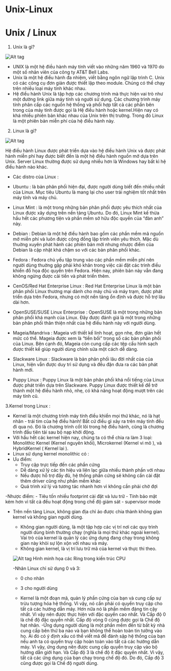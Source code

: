 # Unix-Linux
Unix / Linux
============

  1. Unix là gì?

![Alt tag](https://user-images.githubusercontent.com/68736233/88461411-6c5eef80-cecd-11ea-9101-526927762a34.png)

 - UNIX là một hệ điều hành máy tính viết vào những năm 1960 và 1970 do một số nhân viên của công ty AT&T Bell Labs.
 - Unix là một hệ điều hành đa nhiệm, viết bằng ngôn ngữ lập trình C. Unix có các công cụ đơn giản được thiết lập theo module. Chúng có thể chạy trên nhiều loại máy tính khác nhau.
 - Hệ điều hành Unix là tập hợp các chương trình mà thực hiện vai trò như một đường link giữa máy tính và người sử dụng. Các chương trình máy tính phân cấp các nguồn hệ thống và phối hợp tất cả các phần bên trong của máy tính được gọi là Hệ điều hành hoặc kernel.Hiện nay có khá nhiều phiên bản khác nhau của Unix trên thị trường. Trong đó Linux là một phiên bản miễn phí của hệ điều hành này.

  2. Linux là gì?

![Alt tag](https://user-images.githubusercontent.com/68736233/88461437-b0ea8b00-cecd-11ea-999d-b7b0d3938c5f.png)

 Hệ điều hành Linux được phát triển dựa vào hệ điều hành Unix và được phát hành miễn phí hay được biết đến là một hệ điều hành nguồn mở dựa trên Unix.  Server Linux thường được sử dụng nhiều hơn là Windows hay bất kì hệ điều hành nào khác.

 - Các distro của Linux :

  - Ubuntu : là bản phân phối hiện đại, được người dùng biết đến nhiều nhất của Linux. Mục tiêu Ubuntu là mang lại cho user trải nghiệm tốt nhất trên máy tính và máy chủ.
  - Linux Mint : là một trong những bản phân phối được yêu thích nhất của Linux được xây dựng trên nền tảng Ubuntu. Do đó, Linux Mint kế thừa hầu hết các phương tiện và phần mềm sở hữu độc quyền của “đàn anh” này.
  - Debian : Debian là một hệ điều hành bao gồm các phần mềm mã nguồn mở miễn phí và luôn được cộng đồng lập trình viên yêu thích. Mặc dù thuờng xuyên phát hành các phiên bản mới nhưng nhược điểm của Debian là cập nhật khá chậm so với các bản phân phối khác.
  - Fedora : Fedora chủ yếu tập trung vào các phần mềm miễn phí nên người dùng thuờng gặp phải khó khăn trong việc cài đặt các trình điều khiển đồ họa độc quyền trên Fedora. Hiện nay, phiên bản này vẫn đang không ngừng được cải tiến và phát triển thêm.
  - CenOS/Red Hat Enterprise Linux : Red Hat Enterprise Linux là một bản phân phối Linux thương mại dành cho máy chủ và máy trạm, được phát triển dựa trên Fedora, nhưng có một nền tảng ổn định và được hỗ trợ lâu dài hơn.
  - OpenSUSE/SUSE Linux Enterprise : OpenSUSE là một trong những bản phân phối khá mạnh của Linux. Đây được đánh giá là một trong những bản phân phối thân thiện nhất của hệ điều hành này với người dùng.
  - Mageia/Mandriva : Mageia với thiết kế linh hoạt, gọn nhẹ, đơn giản hết mức có thể. Mageia được xem là “tiền bối” trong số các bản phân phối của Linux. Bên cạnh đó, Mageia còn cung cấp các tệp cấu hình sạch được thiết kế giúp người dùng chỉnh sửa một cách dễ dàng.
  - Slackware Linux : Slackware là bản phân phối lâu đời nhất của của Linux, hiện vẫn được duy trì sử dụng và đều đặn đưa ra các bản phát hành mới.
  - Puppy Linux : Puppy Linux là một bản phân phối khá nổi tiếng của Linux được phát triển dựa trên Slackware. Puppy Linux được thiết kế để trở thành một hệ điều hành nhỏ, nhẹ, có khả năng hoạt động mượt trên các máy tính cũ.

  3.Kernel trong Linux :
  - Kernel là một chương trình máy tính điều khiển mọi thứ khác, nó là hạt nhân - trái tim của hệ điều hành! Bất cứ điều gì xảy ra trên máy tính đều đi qua nó. Đó là chương trình cốt lõi trong hệ điều hành, cũng là chương trình đầu tiên tải sau bộ nạp khởi động. 
  - Với hầu hết các kernel hiện nay, chúng ta có thể chia ra làm 3 loại: Monolithic Kernel (Kernel nguyên khối), Microkernel (Kernel vi mô ), và HybridKernel ( Kernel lai ).
  - Linux sử dụng kernel monolithic có :
   - Ưu điểm:
     - Truy cập trực tiếp đến các phần cứng
     - Dễ dàng xử lý các tín hiệu và liên lạc giữa nhiều thành phần với nhau
     - Nếu được hỗ trợ đầy đủ, hệ thống phần cứng sẽ không cần cài đặt thêm driver cũng như phần mềm khác
     - Quá trình xử lý và tương tác nhanh hơn vì không cần phải chờ đợi

   -Nhược điểm:
     - Tiêu tốn nhiều footprint cài đặt và lưu trữ
     - Tính bảo mật kém hơn vì tất cả đều hoạt động trong chế độ giám sát - supervisor mode

 - Trên nền tảng Linux, không gian địa chỉ ảo được chia thành không gian kernel và không gian người dùng.
   - Không gian người dùng, là một tập hợp các vị trí nơi các quy trình người dùng bình thường chạy (nghĩa là mọi thứ khác ngoài kernel). Vai trò của kernel là quản lý các ứng dụng đang chạy trong không gian này khỏi sự lộn xộn với nhau và máy.
   - Không gian kernel, là vị trí lưu trữ mã của kernel và thực thi theo.
   
   ![Alt tag](https://user-images.githubusercontent.com/68736233/88463418-dd59d380-cedc-11ea-956e-f7f96b90c403.png)
    Hình minh họa các Ring trong kiến trúc CPU

   -Nhân Linux chỉ sử dụng 0 và 3:

     - 0 cho nhân
     - 3 cho người dùng

   - Kernel là một đoạn mã, quản lý phần cứng của bạn và cung cấp sự trừu tượng hóa hệ thống. Vì vậy, nó cần phải có quyền truy cập cho tất cả các hướng dẫn máy. Hơn nữa nó là phần mềm đáng tin cậy nhất. Vì vậy nên được thực hiện với đặc quyền cao nhất. Và Cấp độ 0 là chế độ đặc quyền nhất. Cấp độ vòng 0 cũng được gọi là Chế độ hạt nhân.
   -Ứng dụng người dùng là một phần mềm đến từ bất kỳ nhà cung cấp bên thứ ba nào và bạn không thể hoàn toàn tin tưởng vào họ. Ai đó có ý định xấu có thể viết mã để đánh sập hệ thống của bạn nếu anh ta có quyền truy cập hoàn toàn vào tất cả các hướng dẫn máy. Vì vậy, ứng dụng nên được cung cấp quyền truy cập vào bộ hướng dẫn giới hạn. Và Cấp độ 3 là chế độ ít đặc quyền nhất. Vì vậy, tất cả các ứng dụng của bạn chạy trong chế độ đó. Do đó, Cấp độ 3 cũng được gọi là Chế độ người dùng.

